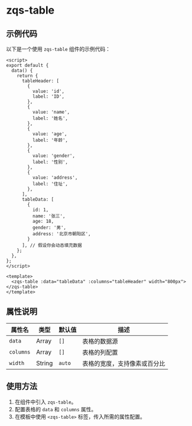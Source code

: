 # zqs-table

## 示例代码

以下是一个使用 `zqs-table` 组件的示例代码：

```vue
<script>
export default {
  data() {
    return {
      tableHeader: [
        {
          value: 'id',
          label: 'ID',
        },
        {
          value: 'name',
          label: '姓名',
        },
        {
          value: 'age',
          label: '年龄',
        },
        {
          value: 'gender',
          label: '性别',
        },
        {
          value: 'address',
          label: '住址',
        },
      ],
      tableData: [
        {
          id: 1,
          name: '张三',
          age: 18,
          gender: '男',
          address: '北京市朝阳区',
        }
      ], // 假设你会动态填充数据
    };
  },
};
</script>

<template>
  <zqs-table :data="tableData" :columns="tableHeader" width="800px"></zqs-table>
</template>
```

## 属性说明

| 属性名   | 类型   | 默认值 | 描述                     |
|----------|--------|--------|--------------------------|
| `data`   | Array  | `[]`   | 表格的数据源             |
| `columns`| Array  | `[]`   | 表格的列配置             |
| `width`  | String | `auto` | 表格的宽度，支持像素或百分比 |

## 使用方法

1. 在组件中引入 `zqs-table`。
2. 配置表格的 `data` 和 `columns` 属性。
3. 在模板中使用 `<zqs-table>` 标签，传入所需的属性配置。

<GiscusComment />
